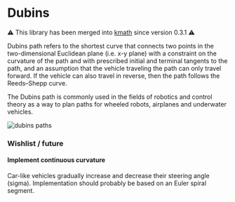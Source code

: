 # Dubins
⚠️ This library has been merged into [kmath](https://github.com/SciProgCentre/kmath) since version 0.3.1 ⚠️

Dubins path refers to the shortest curve that connects two points in the two-dimensional Euclidean plane (i.e. x-y plane) with a constraint on the curvature of the path and with prescribed initial and terminal tangents to the path, and an assumption that the vehicle traveling the path can only travel forward. If the vehicle can also travel in reverse, then the path follows the Reeds–Shepp curve.

The Dubins path is commonly used in the fields of robotics and control theory as a way to plan paths for wheeled robots, airplanes and underwater vehicles.

![dubins paths](https://images2.programmersought.com/435/04/0482bd2b04ad754fce5625f39c9e5a73.png)

### Wishlist / future
#### Implement continuous curvature
Car-like vehicles gradually increase and decrease their steering angle (sigma).
Implementation should probably be based on an Euler spiral segment.
